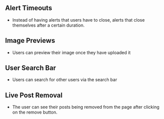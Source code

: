 ## Alert Timeouts
- Instead of having alerts that users have to close, alerts that close themselves after a certain duration.

## Image Previews
- Users can preview their image once they have uploaded it

## User Search Bar
- Users can search for other users via the search bar

## Live Post Removal
- The user can see their posts being removed from the page after clicking on the remove button.
